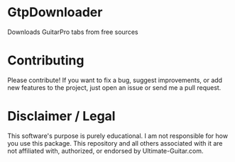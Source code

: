 # GtpDownloader
Downloads GuitarPro tabs from free sources

# Contributing
Please contribute! If you want to fix a bug, suggest improvements, or add new features to the project, just open an issue or send me a pull request.

# Disclaimer / Legal
This software's purpose is purely educational. I am not responsible for how you use this package. This repository and all others associated with it are not affiliated with, authorized, or endorsed by Ultimate-Guitar.com.